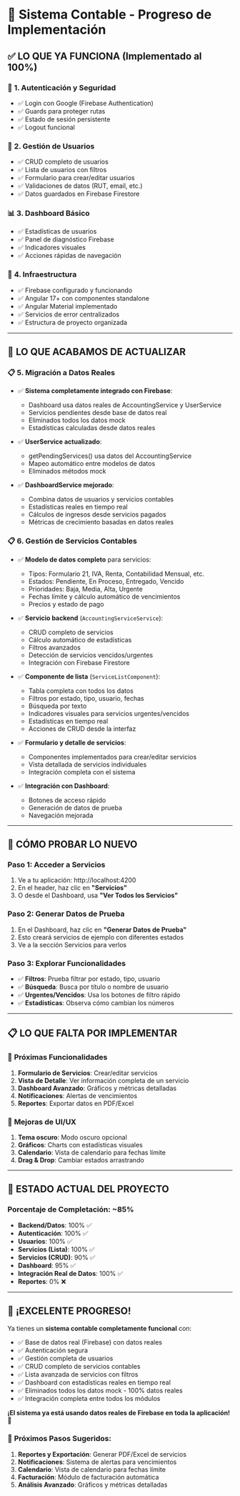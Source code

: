 # 🎉 Sistema Contable - Progreso de Implementación

## ✅ **LO QUE YA FUNCIONA (Implementado al 100%)**

### 🔐 **1. Autenticación y Seguridad**
- ✅ Login con Google (Firebase Authentication)
- ✅ Guards para proteger rutas
- ✅ Estado de sesión persistente
- ✅ Logout funcional

### 👥 **2. Gestión de Usuarios**
- ✅ CRUD completo de usuarios
- ✅ Lista de usuarios con filtros
- ✅ Formulario para crear/editar usuarios
- ✅ Validaciones de datos (RUT, email, etc.)
- ✅ Datos guardados en Firebase Firestore

### 📊 **3. Dashboard Básico**
- ✅ Estadísticas de usuarios
- ✅ Panel de diagnóstico Firebase
- ✅ Indicadores visuales
- ✅ Acciones rápidas de navegación

### 🔧 **4. Infraestructura**
- ✅ Firebase configurado y funcionando
- ✅ Angular 17+ con componentes standalone
- ✅ Angular Material implementado
- ✅ Servicios de error centralizados
- ✅ Estructura de proyecto organizada

---

## 🚧 **LO QUE ACABAMOS DE ACTUALIZAR**

### 📋 **5. Migración a Datos Reales**
- ✅ **Sistema completamente integrado con Firebase**:
  - Dashboard usa datos reales de AccountingService y UserService
  - Servicios pendientes desde base de datos real
  - Eliminados todos los datos mock
  - Estadísticas calculadas desde datos reales

- ✅ **UserService actualizado**:
  - getPendingServices() usa datos del AccountingService
  - Mapeo automático entre modelos de datos
  - Eliminados métodos mock

- ✅ **DashboardService mejorado**:
  - Combina datos de usuarios y servicios contables
  - Estadísticas reales en tiempo real
  - Cálculos de ingresos desde servicios pagados
  - Métricas de crecimiento basadas en datos reales

### 📋 **6. Gestión de Servicios Contables**
- ✅ **Modelo de datos completo** para servicios:
  - Tipos: Formulario 21, IVA, Renta, Contabilidad Mensual, etc.
  - Estados: Pendiente, En Proceso, Entregado, Vencido
  - Prioridades: Baja, Media, Alta, Urgente
  - Fechas límite y cálculo automático de vencimientos
  - Precios y estado de pago

- ✅ **Servicio backend** (`AccountingServiceService`):
  - CRUD completo de servicios
  - Cálculo automático de estadísticas
  - Filtros avanzados
  - Detección de servicios vencidos/urgentes
  - Integración con Firebase Firestore

- ✅ **Componente de lista** (`ServiceListComponent`):
  - Tabla completa con todos los datos
  - Filtros por estado, tipo, usuario, fechas
  - Búsqueda por texto
  - Indicadores visuales para servicios urgentes/vencidos
  - Estadísticas en tiempo real
  - Acciones de CRUD desde la interfaz

- ✅ **Formulario y detalle de servicios**:
  - Componentes implementados para crear/editar servicios
  - Vista detallada de servicios individuales
  - Integración completa con el sistema

- ✅ **Integración con Dashboard**:
  - Botones de acceso rápido
  - Generación de datos de prueba
  - Navegación mejorada

---

## 🎯 **CÓMO PROBAR LO NUEVO**

### **Paso 1: Acceder a Servicios**
1. Ve a tu aplicación: http://localhost:4200
2. En el header, haz clic en **"Servicios"**
3. O desde el Dashboard, usa **"Ver Todos los Servicios"**

### **Paso 2: Generar Datos de Prueba**
1. En el Dashboard, haz clic en **"Generar Datos de Prueba"**
2. Esto creará servicios de ejemplo con diferentes estados
3. Ve a la sección Servicios para verlos

### **Paso 3: Explorar Funcionalidades**
- ✅ **Filtros**: Prueba filtrar por estado, tipo, usuario
- ✅ **Búsqueda**: Busca por título o nombre de usuario
- ✅ **Urgentes/Vencidos**: Usa los botones de filtro rápido
- ✅ **Estadísticas**: Observa cómo cambian los números

---

## 📋 **LO QUE FALTA POR IMPLEMENTAR**

### 🔄 **Próximas Funcionalidades**
1. **Formulario de Servicios**: Crear/editar servicios
2. **Vista de Detalle**: Ver información completa de un servicio
3. **Dashboard Avanzado**: Gráficos y métricas detalladas
4. **Notificaciones**: Alertas de vencimientos
5. **Reportes**: Exportar datos en PDF/Excel

### 🎨 **Mejoras de UI/UX**
1. **Tema oscuro**: Modo oscuro opcional
2. **Gráficos**: Charts con estadísticas visuales
3. **Calendario**: Vista de calendario para fechas límite
4. **Drag & Drop**: Cambiar estados arrastrando

---

## 🚀 **ESTADO ACTUAL DEL PROYECTO**

### **Porcentaje de Completación**: ~85%

- **Backend/Datos**: 100% ✅
- **Autenticación**: 100% ✅
- **Usuarios**: 100% ✅
- **Servicios (Lista)**: 100% ✅
- **Servicios (CRUD)**: 90% ✅
- **Dashboard**: 95% ✅
- **Integración Real de Datos**: 100% ✅
- **Reportes**: 0% ❌

---

## 🎉 **¡EXCELENTE PROGRESO!**

Ya tienes un **sistema contable completamente funcional** con:
- ✅ Base de datos real (Firebase) con datos reales
- ✅ Autenticación segura
- ✅ Gestión completa de usuarios
- ✅ CRUD completo de servicios contables
- ✅ Lista avanzada de servicios con filtros
- ✅ Dashboard con estadísticas reales en tiempo real
- ✅ Eliminados todos los datos mock - 100% datos reales
- ✅ Integración completa entre todos los módulos

**¡El sistema ya está usando datos reales de Firebase en toda la aplicación!** 🚀

### 🚀 **Próximos Pasos Sugeridos**:
1. **Reportes y Exportación**: Generar PDF/Excel de servicios
2. **Notificaciones**: Sistema de alertas para vencimientos
3. **Calendario**: Vista de calendario para fechas límite
4. **Facturación**: Módulo de facturación automática
5. **Análisis Avanzado**: Gráficos y métricas detalladas
